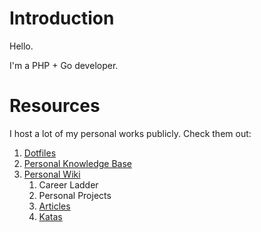 # Introduction

Hello.

I'm a PHP + Go developer.

# Resources

I host a lot of my personal works publicly. Check them out:

1. [Dotfiles](https://github.com/ganiulis/dotfiles)
2. [Personal Knowledge Base](https://github.com/ganiulis/knowledge-base)
3. [Personal Wiki](https://github.com/ganiulis/ganiulis/wiki)
   1. Career Ladder
   2. Personal Projects
   3. [Articles](https://github.com/ganiulis/ganiulis/wiki/Articles)
   4. [Katas](https://github.com/ganiulis/ganiulis/wiki/Katas)
